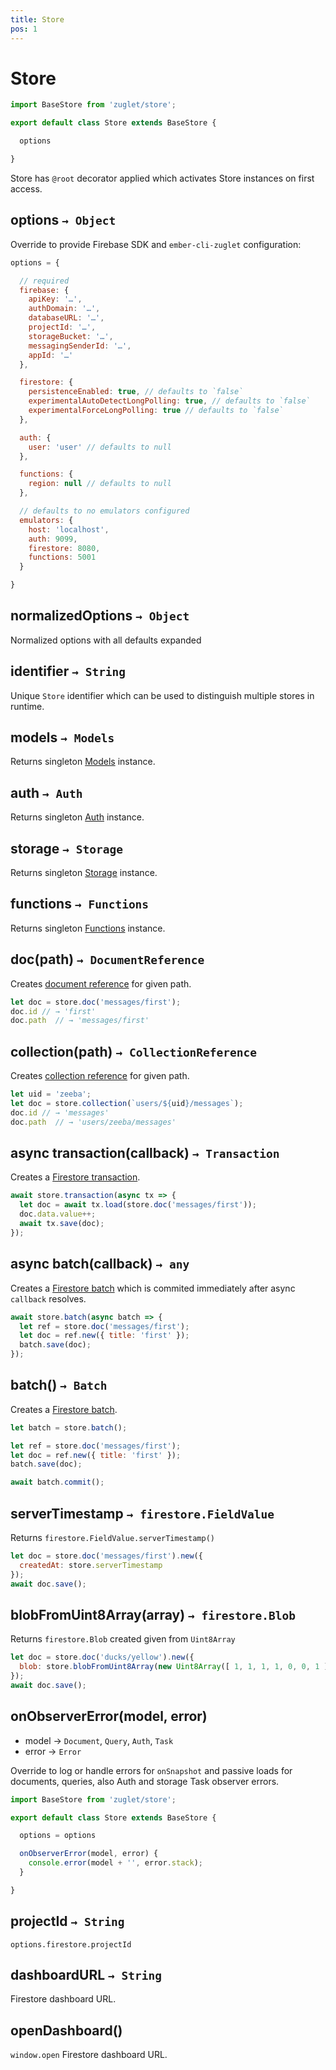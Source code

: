 ```yaml
---
title: Store
pos: 1
---
```


# Store

``` javascript
import BaseStore from 'zuglet/store';

export default class Store extends BaseStore {

  options

}
```

Store has `@root` decorator applied which activates Store instances on first access.

## options `→ Object`

Override to provide Firebase SDK and `ember-cli-zuglet` configuration:

``` javascript
options = {

  // required
  firebase: {
    apiKey: '…',
    authDomain: '…',
    databaseURL: '…',
    projectId: '…',
    storageBucket: '…',
    messagingSenderId: '…',
    appId: '…'
  },

  firestore: {
    persistenceEnabled: true, // defaults to `false`
    experimentalAutoDetectLongPolling: true, // defaults to `false`
    experimentalForceLongPolling: true // defaults to `false`
  },

  auth: {
    user: 'user' // defaults to null
  },

  functions: {
    region: null // defaults to null
  },

  // defaults to no emulators configured
  emulators: {
    host: 'localhost',
    auth: 9099,
    firestore: 8080,
    functions: 5001
  }

}
```

## normalizedOptions `→ Object`

Normalized options with all defaults expanded

## identifier `→ String`

Unique `Store` identifier which can be used to distinguish multiple stores in runtime.

## models `→ Models`

Returns singleton [Models](api/models) instance.

## auth `→ Auth`

Returns singleton [Auth](api/auth) instance.

## storage `→ Storage`

Returns singleton [Storage](api/storage) instance.

## functions `→ Functions`

Returns singleton [Functions](api/functions) instance.

## doc(path) `→ DocumentReference`

Creates [document reference](api/firestore/reference/document) for given path.

``` javascript
let doc = store.doc('messages/first');
doc.id // → 'first'
doc.path  // → 'messages/first'
```

## collection(path) `→ CollectionReference`

Creates [collection reference](api/firestore/reference/collection) for given path.

``` javascript
let uid = 'zeeba';
let doc = store.collection(`users/${uid}/messages`);
doc.id // → 'messages'
doc.path  // → 'users/zeeba/messages'
```

## async transaction(callback) `→ Transaction`

Creates a [Firestore transaction](api/firestore/transaction).

``` javascript
await store.transaction(async tx => {
  let doc = await tx.load(store.doc('messages/first'));
  doc.data.value++;
  await tx.save(doc);
});
```

## async batch(callback) `→ any`

Creates a [Firestore batch](api/firestore/batch) which is commited immediately after async `callback` resolves.

``` javascript
await store.batch(async batch => {
  let ref = store.doc('messages/first');
  let doc = ref.new({ title: 'first' });
  batch.save(doc);
});
```

## batch() `→ Batch`

Creates a [Firestore batch](api/firestore/batch).

``` javascript
let batch = store.batch();

let ref = store.doc('messages/first');
let doc = ref.new({ title: 'first' });
batch.save(doc);

await batch.commit();
```

## serverTimestamp `→ firestore.FieldValue`

Returns `firestore.FieldValue.serverTimestamp()`

``` javascript
let doc = store.doc('messages/first').new({
  createdAt: store.serverTimestamp
});
await doc.save();
```

## blobFromUint8Array(array) `→ firestore.Blob`

Returns `firestore.Blob` created given from `Uint8Array`

``` javascript
let doc = store.doc('ducks/yellow').new({
  blob: store.blobFromUint8Array(new Uint8Array([ 1, 1, 1, 1, 0, 0, 1 ]))
});
await doc.save();
```

## onObserverError(model, error)

* model → `Document`, `Query`, `Auth`, `Task`
* error → `Error`

Override to log or handle errors for `onSnapshot` and passive loads for documents, queries, also Auth and storage Task observer errors.

``` javascript
import BaseStore from 'zuglet/store';

export default class Store extends BaseStore {

  options = options

  onObserverError(model, error) {
    console.error(model + '', error.stack);
  }

}
```

## projectId `→ String`

`options.firestore.projectId`

## dashboardURL `→ String`

Firestore dashboard URL.

## openDashboard()

`window.open` Firestore dashboard URL.
